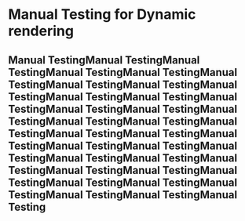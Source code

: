 
# Manual Testing for Dynamic rendering

## Manual TestingManual TestingManual TestingManual TestingManual TestingManual TestingManual TestingManual TestingManual TestingManual TestingManual TestingManual TestingManual TestingManual TestingManual TestingManual TestingManual TestingManual TestingManual TestingManual TestingManual TestingManual TestingManual TestingManual TestingManual TestingManual TestingManual TestingManual TestingManual TestingManual TestingManual TestingManual TestingManual TestingManual TestingManual TestingManual Testing
